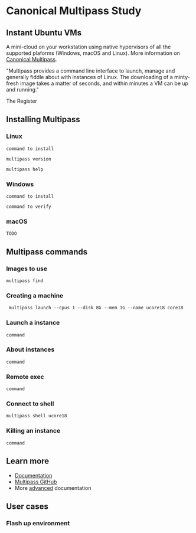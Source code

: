 # Canonical Multipass Study

## Instant Ubuntu VMs

A mini-cloud on your workstation using native hypervisors of all the supported plaforms (Windows, macOS and Linux). More information on [Canonical Multipass](https://multipass.run/).

"Multipass provides a command line interface to launch, manage and generally fiddle about with instances of Linux. The downloading of a minty-fresh image takes a matter of seconds, and within minutes a VM can be up and running."

The Register


## Installing Multipass

### Linux

`` command to install ``

`` multipass version ``

`` multipass help ``

### Windows

`` command to install ``

`` command to verify ``

### macOS

`` TODO ``

## Multipass commands

### Images to use

`` multipass find ``

### Creating a machine

`` multipass launch --cpus 1 --disk 8G --mem 1G --name ucore18 core18``

### Launch a instance

`` command ``

### About instances

`` command ``

### Remote exec

`` command ``

### Connect to shell

`` multipass shell ucore18 ``

### Killing an instance

`` command ``

## Learn more

- [Documentation](https://multipass.run/docs)
- [Multipass GitHub](https://github.com/canonical/multipass)
- More [advanced](https://discourse.ubuntu.com/c/multipass/doc) documentation

## User cases

### Flash up environment

